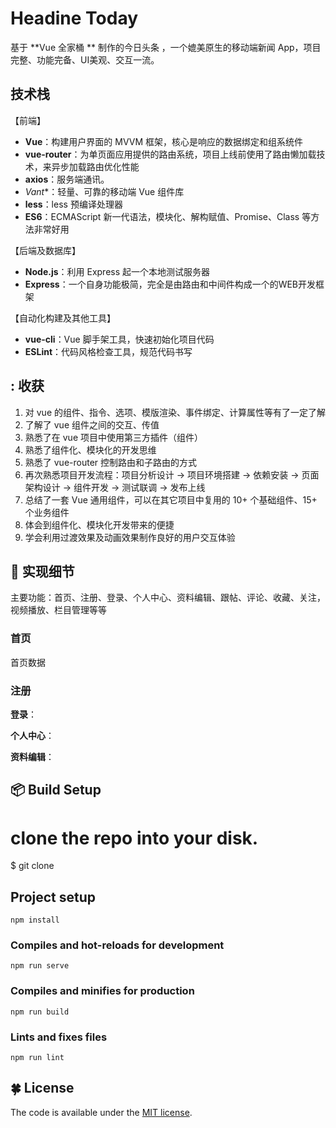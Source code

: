 # Headine Today



基于 **Vue 全家桶 ** 制作的今日头条 ，一个媲美原生的移动端新闻 App，项目完整、功能完备、UI美观、交互一流。

## 技术栈

【前端】

- **Vue**：构建用户界面的 MVVM 框架，核心是响应的数据绑定和组系统件
- **vue-router**：为单页面应用提供的路由系统，项目上线前使用了路由懒加载技术，来异步加载路由优化性能
- **axios**：服务端通讯。
- *Vant**：轻量、可靠的移动端 Vue 组件库
- **less**：less 预编译处理器
- **ES6**：ECMAScript 新一代语法，模块化、解构赋值、Promise、Class 等方法非常好用


【后端及数据库】

- **Node.js**：利用 Express 起一个本地测试服务器
- **Express**：一个自身功能极简，完全是由路由和中间件构成一个的WEB开发框架

【自动化构建及其他工具】

- **vue-cli**：Vue 脚手架工具，快速初始化项目代码
- **ESLint**：代码风格检查工具，规范代码书写


## : 收获

1. 对 vue 的组件、指令、选项、模版渲染、事件绑定、计算属性等有了一定了解
2. 了解了 vue 组件之间的交互、传值
3. 熟悉了在 vue 项目中使用第三方插件（组件）
4. 熟悉了组件化、模块化的开发思维
5. 熟悉了 vue-router 控制路由和子路由的方式
6. 再次熟悉项目开发流程：项目分析设计 -> 项目环境搭建 -> 依赖安装 -> 页面架构设计 -> 组件开发 -> 测试联调 -> 发布上线
7. 总结了一套 Vue 通用组件，可以在其它项目中复用的 10+ 个基础组件、15+ 个业务组件
8. 体会到组件化、模块化开发带来的便捷
9. 学会利用过渡效果及动画效果制作良好的用户交互体验

## :pencil: 实现细节

主要功能：首页、注册、登录、个人中心、资料编辑、跟帖、评论、收藏、关注，视频播放、栏目管理等等

### 首页

首页数据 

### 注册


**登录**：



**个人中心**：


**资料编辑**：



## :package: Build Setup

# clone the repo into your disk.
$ git clone 

## Project setup
```
npm install
```

### Compiles and hot-reloads for development
```
npm run serve
```

### Compiles and minifies for production
```
npm run build
```

### Lints and fixes files
```
npm run lint
```
## :four_leaf_clover: License

The code is available under the [MIT license](https://opensource.org/licenses/MIT).
